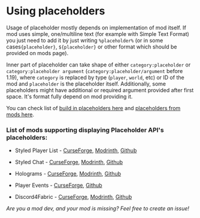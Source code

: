 # Using placeholders

Usage of placeholder mostly depends on implementation of mod itself. If mod uses simple, one/multiline text 
(for example with Simple Text Format) you just need to add it by just writing `%placeholder%` 
(or in some cases`{placeholder}`, `${placeholder}` or other format which should be provided on mods page).

Inner part of placeholder can take shape of either `category:placeholder` or `category:placeholder argument` (`category:placeholder/argument` before 1.19), 
where `category` is replaced by type (`player`, `world`, etc) or ID of the mod and `placeholder` is the placeholder itself.
Additionally, some placeholders might have additional or required argument provided after first space. It's format
fully depend on mod providing it.

You can check list of [build in placeholders here](/users/default-placeholders) 
and [placeholders from mods here](/users/mod-placeholders).

### List of mods supporting displaying Placeholder API's placeholders:

- Styled Player List - 
  [CurseForge](https://www.curseforge.com/minecraft/mc-mods/styled-player-list), 
  [Modrinth](https://modrinth.com/mod/styledplayerlist), 
  [Github](https://github.com/Patbox/StyledPlayerList)

- Styled Chat -
  [CurseForge](https://www.curseforge.com/minecraft/mc-mods/styled-chat),
  [Modrinth](https://modrinth.com/mod/styled-chat),
  [Github](https://github.com/Patbox/StyledChat)

- Holograms -
  [CurseForge](https://www.curseforge.com/minecraft/mc-mods/server-holograms),
  [Modrinth](https://modrinth.com/mod/holograms),
  [Github](https://github.com/Patbox/Holograms)

- Player Events -
  [CurseForge](https://www.curseforge.com/minecraft/mc-mods/player-events),
  [Github](https://github.com/ByMartrixx/player-events)
  
- Discord4Fabric -
  [CurseForge](https://www.curseforge.com/minecraft/mc-mods/discord4fabric),
  [Modrinth](https://modrinth.com/mod/discord4fabric),
  [Github](https://github.com/Reimnop/Discord4Fabric)

*Are you a mod dev, and your mod is missing? Feel free to create an issue!*
